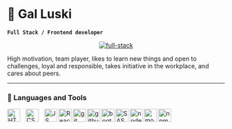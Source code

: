 # 🌊 Gal Luski

**`Full Stack / Frontend developer`**
<p align="center">
  <a href="https://github.com/galuski">
    <img src="https://res.cloudinary.com/dkyjustoe/image/upload/v1709676006/fullStack_frontend_yec6mv.svg" alt="full-stack" /></a>
</p>
<p>High motivation, team player, likes to learn new things and open to challenges, loyal and responsible, takes initiative in the workplace, and cares about peers. </p>

---

### 🚀 Languages and Tools

<img align="left" alt="HTML5" width="30px" style="padding-right:10px;" src="https://cdn.jsdelivr.net/gh/devicons/devicon@latest/icons/html5/html5-original.svg" />
<img align="left" alt="CSS" width="30px" style="padding-right:10px;" src="https://cdn.jsdelivr.net/gh/devicons/devicon@latest/icons/css3/css3-original.svg" />
<img align="left" alt="JS" width="30px" src="https://cdn.jsdelivr.net/gh/devicons/devicon@latest/icons/javascript/javascript-original.svg" />
<img align="left" alt="React" width="30px" src="https://cdn.jsdelivr.net/gh/devicons/devicon@latest/icons/react/react-original.svg" />
<img align="left" alt="git" width="30px" src="https://cdn.jsdelivr.net/gh/devicons/devicon@latest/icons/git/git-original.svg" />
<img img align="left" alt="github" width="30px" src="https://cdn.jsdelivr.net/gh/devicons/devicon@latest/icons/github/github-original.svg" /> 
<img align="left" alt="bootstrap" width="30px" src="https://cdn.jsdelivr.net/gh/devicons/devicon@latest/icons/bootstrap/bootstrap-original.svg" />
<img align="left" alt="SASS" width="30px" src="https://cdn.jsdelivr.net/gh/devicons/devicon@latest/icons/sass/sass-original.svg" />
<img align="left" alt="nodejs" width="30px" src="https://cdn.jsdelivr.net/gh/devicons/devicon@latest/icons/nodejs/nodejs-original.svg" />
<img align="left" alt="mongoDB" width="30px" src="https://cdn.jsdelivr.net/gh/devicons/devicon@latest/icons/mongodb/mongodb-original.svg" />
<img align="left" alt="npm" width="30px" src="https://cdn.jsdelivr.net/gh/devicons/devicon@latest/icons/npm/npm-original-wordmark.svg" />
          
          
          
          
          

